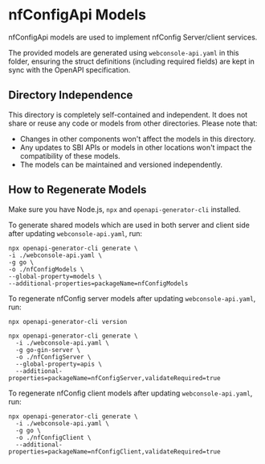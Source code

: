 <!--
# SPDX-FileCopyrightText: 2025 Canonical Ltd

SPDX-License-Identifier: Apache-2.0
-->

# nfConfigApi Models

nfConfigApi models are used to implement nfConfig Server/client services.

The provided models are generated using `webconsole-api.yaml` in this folder,
ensuring the struct definitions (including required fields) are kept in sync
with the OpenAPI specification.

## Directory Independence

This directory is completely self-contained and independent. It does not share
or reuse any code or models from other directories. Please note that:

- Changes in other components won't affect the models in this directory.
- Any updates to SBI APIs or models in other locations won't impact the compatibility of these models.
- The models can be maintained and versioned independently.

## How to Regenerate Models

Make sure you have Node.js, `npx` and `openapi-generator-cli` installed.

To generate shared models which are used in both server and client side after updating `webconsole-api.yaml`, run:

```shell
npx openapi-generator-cli generate \
-i ./webconsole-api.yaml \
-g go \
-o ./nfConfigModels \
--global-property=models \
--additional-properties=packageName=nfConfigModels
```

To regenerate nfConfig server models after updating `webconsole-api.yaml`, run:

```shell
npx openapi-generator-cli version

npx openapi-generator-cli generate \
  -i ./webconsole-api.yaml \
  -g go-gin-server \
  -o ./nfConfigServer \
  --global-property=apis \
  --additional-properties=packageName=nfConfigServer,validateRequired=true
```

To regenerate nfConfig client models after updating `webconsole-api.yaml`, run:

```
npx openapi-generator-cli generate \
  -i ./webconsole-api.yaml \
  -g go \
  -o ./nfConfigClient \
  --additional-properties=packageName=nfConfigClient,validateRequired=true
```
